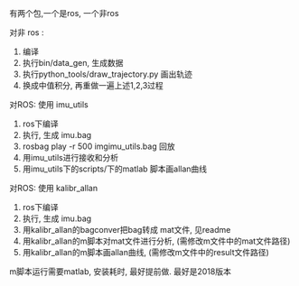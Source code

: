 有两个包,一个是ros, 一个非ros

对非 ros :
1. 编译 
2. 执行bin/data_gen, 生成数据 
3. 执行python_tools/draw_trajectory.py 画出轨迹
4. 换成中值积分, 再重做一遍上述1,2,3过程

对ROS: 使用 imu_utils
1. ros下编译 
2. 执行, 生成 imu.bag 
3. rosbag play -r 500 imgimu_utils.bag 回放
4. 用imu_utils进行接收和分析
5. 用imu_utils下的scripts/下的matlab 脚本画allan曲线

对ROS: 使用 kalibr_allan
1. ros下编译 
2. 执行, 生成 imu.bag 
3. 用kalibr_allan的bagconver把bag转成 mat文件, 见readme
4. 用kalibr_allan的m脚本对mat文件进行分析, (需修改m文件中的mat文件路径)
5. 用kalibr_allan的m脚本画allan曲线, (需修改m文件中的result文件路径)

m脚本运行需要matlab, 安装耗时,  最好提前做. 最好是2018版本
